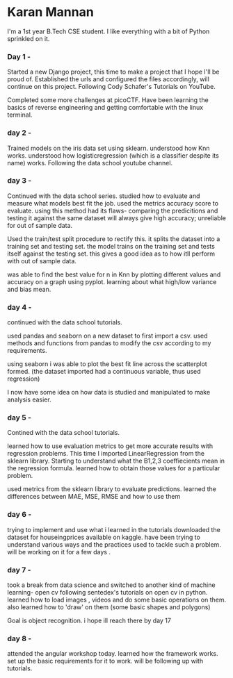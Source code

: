 # Karan Mannan

I'm a 1st year B.Tech CSE student. 
I like everything with a bit of Python sprinkled on it. 



### Day 1 - 

Started a new Django project, this time to make a project that I hope I'll be proud of. Established the urls and configured the files accordingly, will continue on this project. Following Cody Schafer's Tutorials on YouTube.

Completed some more challenges at picoCTF. Have been learning the basics of reverse engineering and getting comfortable with the linux terminal.


### day 2 - 

Trained models on the iris data set using sklearn. 
understood how Knn works.
understood how logisticregression (which is a classifier despite its name) works.
Following the data school youtube channel.



### day 3 - 

Continued with the data school series. 
studied how to evaluate and measure what models best fit the job.
used the metrics accuracy score to evaluate. 
using this method had its flaws- comparing the predicitions and testing it against the same dataset will always give high accuracy; unreliable for out of sample data.

Used the train/test split procedure to rectify this.
it splits the dataset into a training set and testing set.
the model trains on the training set and tests itself against the testing set.
this gives a good idea as to how itll perform with out of sample data.

was able to find the best value for n in Knn by plotting different values and accuracy on a graph using pyplot.
learning about what high/low variance and bias mean.

### day 4 - 

continued with the data school tutorials.

used pandas and seaborn on a new dataset to first import a csv. used methods and functions from pandas to modify the csv according to my requirements.

using seaborn i was able to plot the best fit line across the scatterplot formed. (the dataset imported had a continuous variable, thus used regression)

I now have some idea on how data is studied and manipulated to make analysis easier.
            
### day 5 - 

Contined with the data school tutorials.

learned how to use evaluation metrics to get more accurate results with regression problems. This time I imported LinearRegression from the sklearn library.
Starting to understand what the B1,2,3 coeffiecients mean in the regression formula. 
learned how to obtain those values for a particular problem.

used metrics from the sklearn library to evaluate predictions. learned the differences between MAE, MSE, RMSE and how to use them


### day 6 - 

trying to implement and use what i learned in the tutorials
downloaded the dataset for houseingprices available on kaggle.
have been trying to understand various ways and the practices used to tackle such a problem.
will be working on it for a few days .

### day 7 -

took a break from data science and switched to another kind of machine learning- open cv 
following sentedex's tutorials on open cv in python. 
learned how to load images , videos and do some basic operations on them.
also learned how to 'draw' on them (some basic shapes and polygons) 

Goal is object recognition. 
i hope ill reach there by day 17


### day 8 -

attended the angular workshop today.
learned how the framework works.
set up the basic requirements for it to work. 
will be following up with tutorials. 

            
